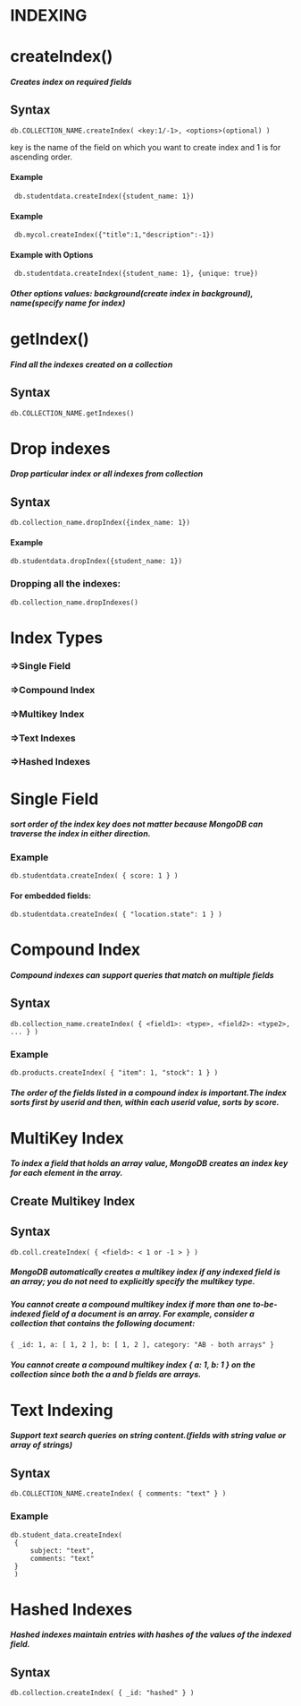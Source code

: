 # INDEXING

# createIndex()
##### Creates index on required fields
## Syntax
    db.COLLECTION_NAME.createIndex( <key:1/-1>, <options>(optional) )
 key is the name of the field on which you want to create index and 1 is for ascending order.
 
#### Example
     db.studentdata.createIndex({student_name: 1})
#### Example
     db.mycol.createIndex({"title":1,"description":-1})
#### Example with Options
     db.studentdata.createIndex({student_name: 1}, {unique: true})
     
##### Other options values: background(create index in background), name(specify name for index)


# getIndex()
##### Find all the indexes created on a collection
## Syntax
    db.COLLECTION_NAME.getIndexes()
    
# Drop indexes   
##### Drop particular index or all indexes from collection
## Syntax
	db.collection_name.dropIndex({index_name: 1})
#### Example
	db.studentdata.dropIndex({student_name: 1})
### Dropping all the indexes:
	db.collection_name.dropIndexes()
	
# Index Types
### =>Single Field
### =>Compound Index
### =>Multikey Index
### =>Text Indexes
### =>Hashed Indexes

# Single Field
##### sort order of the index key does not matter because MongoDB can traverse the index in either direction.

### Example
	db.studentdata.createIndex( { score: 1 } )
#### For embedded fields:
	db.studentdata.createIndex( { "location.state": 1 } )
	
# Compound Index
##### Compound indexes can support queries that match on multiple fields
## Syntax
	db.collection_name.createIndex( { <field1>: <type>, <field2>: <type2>, ... } )
	
### Example
	db.products.createIndex( { "item": 1, "stock": 1 } )
##### The order of the fields listed in a compound index is important.The index sorts first by userid and then, within each userid value, sorts by score.

# MultiKey Index
##### To index a field that holds an array value, MongoDB creates an index key for each element in the array.
## Create Multikey Index
## Syntax
	db.coll.createIndex( { <field>: < 1 or -1 > } )
##### MongoDB automatically creates a multikey index if any indexed field is an array; you do not need to explicitly specify the multikey type.
##### You cannot create a compound multikey index if more than one to-be-indexed field of a document is an array. For example, consider a collection that contains the following document:
	{ _id: 1, a: [ 1, 2 ], b: [ 1, 2 ], category: "AB - both arrays" }
##### You cannot create a compound multikey index { a: 1, b: 1 } on the collection since both the a and b fields are arrays.

# Text Indexing
#####  Support text search queries on string content.(fields with string value or array of strings)
## Syntax
	db.COLLECTION_NAME.createIndex( { comments: "text" } )
### Example
	db.student_data.createIndex(
  	 {
    	 subject: "text",
    	 comments: "text"
   	 }
	 )
	 
# Hashed Indexes
##### Hashed indexes maintain entries with hashes of the values of the indexed field.
## Syntax
	db.collection.createIndex( { _id: "hashed" } )





